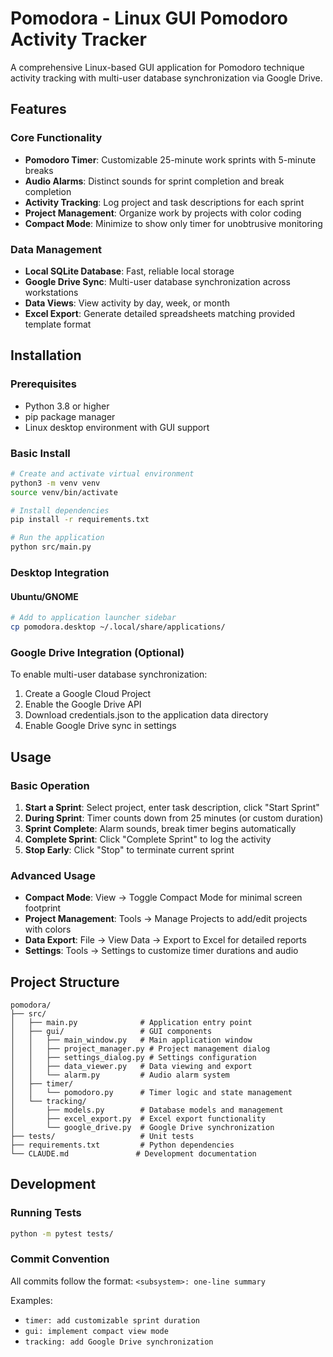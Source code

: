 # Pomodora - Linux GUI Pomodoro Activity Tracker

A comprehensive Linux-based GUI application for Pomodoro technique activity tracking with multi-user database synchronization via Google Drive.

## Features

### Core Functionality
- **Pomodoro Timer**: Customizable 25-minute work sprints with 5-minute breaks
- **Audio Alarms**: Distinct sounds for sprint completion and break completion
- **Activity Tracking**: Log project and task descriptions for each sprint
- **Project Management**: Organize work by projects with color coding
- **Compact Mode**: Minimize to show only timer for unobtrusive monitoring

### Data Management
- **Local SQLite Database**: Fast, reliable local storage
- **Google Drive Sync**: Multi-user database synchronization across workstations
- **Data Views**: View activity by day, week, or month
- **Excel Export**: Generate detailed spreadsheets matching provided template format

## Installation

### Prerequisites
- Python 3.8 or higher
- pip package manager
- Linux desktop environment with GUI support

### Basic Install
```bash
# Create and activate virtual environment
python3 -m venv venv
source venv/bin/activate

# Install dependencies
pip install -r requirements.txt

# Run the application
python src/main.py
```

### Desktop Integration

#### Ubuntu/GNOME
```bash
# Add to application launcher sidebar
cp pomodora.desktop ~/.local/share/applications/
```

### Google Drive Integration (Optional)
To enable multi-user database synchronization:

1. Create a Google Cloud Project
2. Enable the Google Drive API
3. Download credentials.json to the application data directory
4. Enable Google Drive sync in settings

## Usage

### Basic Operation
1. **Start a Sprint**: Select project, enter task description, click "Start Sprint"
2. **During Sprint**: Timer counts down from 25 minutes (or custom duration)
3. **Sprint Complete**: Alarm sounds, break timer begins automatically
4. **Complete Sprint**: Click "Complete Sprint" to log the activity
5. **Stop Early**: Click "Stop" to terminate current sprint

### Advanced Usage
- **Compact Mode**: View → Toggle Compact Mode for minimal screen footprint
- **Project Management**: Tools → Manage Projects to add/edit projects with colors
- **Data Export**: File → View Data → Export to Excel for detailed reports
- **Settings**: Tools → Settings to customize timer durations and audio

## Project Structure
```
pomodora/
├── src/
│   ├── main.py              # Application entry point
│   ├── gui/                 # GUI components
│   │   ├── main_window.py   # Main application window
│   │   ├── project_manager.py # Project management dialog
│   │   ├── settings_dialog.py # Settings configuration
│   │   ├── data_viewer.py   # Data viewing and export
│   │   └── alarm.py         # Audio alarm system
│   ├── timer/
│   │   └── pomodoro.py      # Timer logic and state management
│   └── tracking/
│       ├── models.py        # Database models and management
│       ├── excel_export.py  # Excel export functionality
│       └── google_drive.py  # Google Drive synchronization
├── tests/                   # Unit tests
├── requirements.txt         # Python dependencies
└── CLAUDE.md               # Development documentation
```

## Development

### Running Tests
```bash
python -m pytest tests/
```

### Commit Convention
All commits follow the format: `<subsystem>: one-line summary`

Examples:
- `timer: add customizable sprint duration`
- `gui: implement compact view mode`
- `tracking: add Google Drive synchronization`
